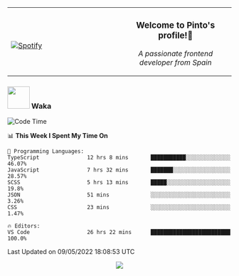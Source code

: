 <table width="100%" align="center"> 
  <tr>
  <td width="50%">
      
&nbsp; <br> [![Spotify](https://novatorem-zeta-rust.vercel.app/api/spotify)](https://open.spotify.com/user/novatorem-zeta-rust)

  </td>
  <td width="50%">
    <h3 align="center">Welcome to Pinto's profile!👋</h3>
    <p align="center"><em>A passionate frontend developer from Spain</em></p>
  </td>
  </table>

### <img src="https://media.giphy.com/media/VgCDAzcKvsR6OM0uWg/giphy.gif" width="50"> Waka

  <!--START_SECTION:waka-->
![Code Time](http://img.shields.io/badge/Code%20Time-337%20hrs%2046%20mins-blue)

📊 **This Week I Spent My Time On** 

```text
💬 Programming Languages: 
TypeScript               12 hrs 8 mins       ███████████░░░░░░░░░░░░░░   46.07% 
JavaScript               7 hrs 32 mins       ███████░░░░░░░░░░░░░░░░░░   28.57% 
SCSS                     5 hrs 13 mins       █████░░░░░░░░░░░░░░░░░░░░   19.8% 
JSON                     51 mins             ░░░░░░░░░░░░░░░░░░░░░░░░░   3.26% 
CSS                      23 mins             ░░░░░░░░░░░░░░░░░░░░░░░░░   1.47%

🔥 Editors: 
VS Code                  26 hrs 22 mins      █████████████████████████   100.0%

```


 Last Updated on 09/05/2022 18:08:53 UTC
<!--END_SECTION:waka-->

<div align="center">
<img src="https://github-readme-stats-gilt-tau.vercel.app/api/top-langs/?username=pinto-hub&layout=compact&theme=dracula" />
</div>
